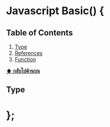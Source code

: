 # Javascript Basic() {

## Table of Contents
  1. [Type](#types)
  1. [References](#references)
  1. [Function](#function)
  
  **[⬆ กลับไปด้านบน](#table-of-contents)**

## Type

# };
